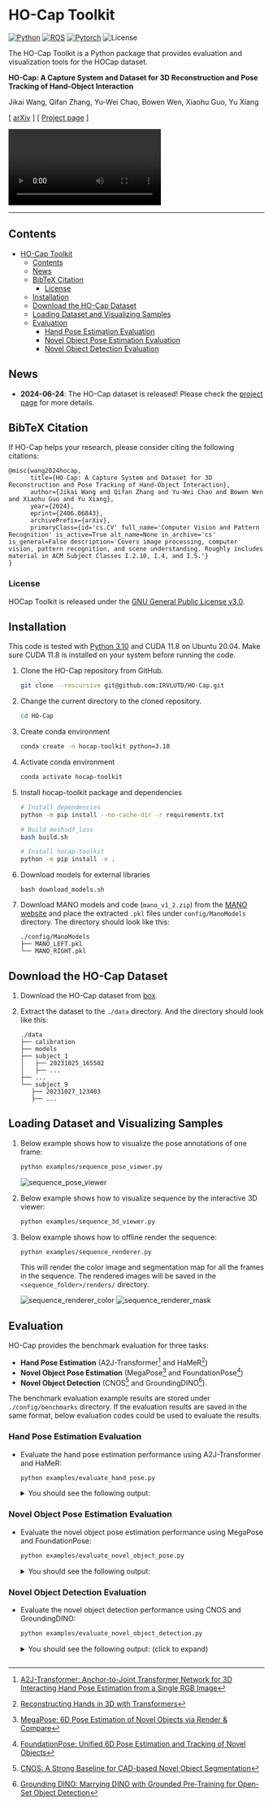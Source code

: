 # HO-Cap Toolkit

 [![Python](https://img.shields.io/badge/Python-3.10-blue.svg)](https://www.python.org/downloads/release/python-3100) [![ROS](https://img.shields.io/badge/ROS-Melodic-green.svg)](http://wiki.ros.org/melodic) [![Pytorch](https://img.shields.io/badge/Pytorch-2.1.1-orange.svg)](https://pytorch.org/) ![License](https://img.shields.io/badge/License-MIT-green.svg)

The HO-Cap Toolkit is a Python package that provides evaluation and visualization tools for the HOCap dataset.

**HO-Cap: A Capture System and Dataset for 3D Reconstruction and Pose Tracking of Hand-Object Interaction**

Jikai Wang, Qifan Zhang, Yu-Wei Chao, Bowen Wen, Xiaohu Guo, Yu Xiang

[ [arXiv](https://arxiv.org/abs/2406.06843) ] [ [Project page](https://irvlutd.github.io/HOCap/) ]

<!-- ![hocap-demo-video](./assets/ho-cap-demo-all-cameras.gif) -->
![hocap-demo-video](https://irvlutd.github.io/HOCap/assets/videos/ho-cap-demo.mp4)

---


## Contents

- [HO-Cap Toolkit](#ho-cap-toolkit)
  - [Contents](#contents)
  - [News](#news)
  - [BibTeX Citation](#bibtex-citation)
    - [License](#license)
  - [Installation](#installation)
  - [Download the HO-Cap Dataset](#download-the-ho-cap-dataset)
  - [Loading Dataset and Visualizing Samples](#loading-dataset-and-visualizing-samples)
  - [Evaluation](#evaluation)
    - [Hand Pose Estimation Evaluation](#hand-pose-estimation-evaluation)
    - [Novel Object Pose Estimation Evaluation](#novel-object-pose-estimation-evaluation)
    - [Novel Object Detection Evaluation](#novel-object-detection-evaluation)


## News

- **2024-06-24**: The HO-Cap dataset is released! Please check the [project page](https://irvlutd.github.io/HOCap/) for more details.


## BibTeX Citation

If HO-Cap helps your research, please consider citing the following citations:

```
@misc{wang2024hocap,
      title={HO-Cap: A Capture System and Dataset for 3D Reconstruction and Pose Tracking of Hand-Object Interaction}, 
      author={Jikai Wang and Qifan Zhang and Yu-Wei Chao and Bowen Wen and Xiaohu Guo and Yu Xiang},
      year={2024},
      eprint={2406.06843},
      archivePrefix={arXiv},
      primaryClass={id='cs.CV' full_name='Computer Vision and Pattern Recognition' is_active=True alt_name=None in_archive='cs' is_general=False description='Covers image processing, computer vision, pattern recognition, and scene understanding. Roughly includes material in ACM Subject Classes I.2.10, I.4, and I.5.'}
}
```

### License

HOCap Toolkit is released under the [GNU General Public License v3.0](LICENSE).



## Installation

This code is tested with [Python 3.10](https://docs.python.org/3.10) and CUDA 11.8 on Ubuntu 20.04. Make sure CUDA 11.8 is installed on your system before running the code.

1. Clone the HO-Cap repository from GitHub.

   ```bash
   git clone --rescursive git@github.com:IRVLUTD/HO-Cap.git
   ```

1. Change the current directory to the cloned repository.

   ```bash
   cd HO-Cap
   ```

2. Create conda environment

   ```bash
   conda create -n hocap-toolkit python=3.10
   ```

3. Activate conda environment

   ```bash
   conda activate hocap-toolkit
   ```

4. Install hocap-toolkit package and dependencies

   ```bash
   # Install dependencies
   python -m pip install --no-cache-dir -r requirements.txt

   # Build meshsdf_loss
   bash build.sh

   # Install hocap-toolkit
   python -m pip install -e .
   ```

5. Download models for external libraries

   ```
   bash download_models.sh
   ```

6. Download MANO models and code (`mano_v1_2.zip`) from the [MANO website](https://mano.is.tue.mpg.de) and place the extracted `.pkl` files under `config/ManoModels` directory. The directory should look like this:

   ```
   ./config/ManoModels
   ├── MANO_LEFT.pkl
   └── MANO_RIGHT.pkl
   ```


## Download the HO-Cap Dataset

1. Download the HO-Cap dataset from [box](https://utdallas.box.com/v/ho-cap-release).
2. Extract the dataset to the `./data` directory. And the directory should look like this:
   
   ```
   ./data
   ├── calibration
   ├── models
   ├── subject_1
   │   ├── 20231025_165502
   │   ├── ...
   ├── ...
   └── subject_9
      ├── 20231027_123403
      ├── ...
   ```

## Loading Dataset and Visualizing Samples

1. Below example shows how to visualize the pose annotations of one frame:
   
   ```bash
   python examples/sequence_pose_viewer.py
   ```

   ![sequence_pose_viewer](./assets/sequence_pose_viewer.png)

2. Below example shows how to visualize sequence by the interactive 3D viewer:
   
   ```bash
   python examples/sequence_3d_viewer.py
   ```

3. Below example shows how to offline render the sequence:
   
   ```bash
   python examples/sequence_renderer.py
   ```

   This will render the color image and segmentation map for all the frames in the sequence. The rendered images will be saved in the `<sequence_folder>/renders/` directory.

   ![sequence_renderer_color](./assets/sequence_renderer_color.png)
   ![sequence_renderer_mask](./assets/sequence_renderer_mask.png)


## Evaluation


HO-Cap provides the benchmark evaluation for three tasks:
- **Hand Pose Estimation** (A2J-Transformer[^1] and HaMeR[^2])
- **Novel Object Pose Estimation** (MegaPose[^3] and FoundationPose[^4])
- **Novel Object Detection** (CNOS[^5] and GroundingDINO[^6]).

The benchmark evaluation example results are stored under `./config/benchmarks` directory. If the evaluation results are saved in the same format, below evaluation codes could be used to evaluate the results.

### Hand Pose Estimation Evaluation

- Evaluate the hand pose estimation performance using A2J-Transformer and HaMeR:
   
   ```bash
   python examples/evaluate_hand_pose.py
   ```

   <details>

   <summary> You should see the following output: </summary>

   ```
   Evaluation results for A2J-Transformer:

   Evaluation results for HaMeR:
   ```
   </details>


### Novel Object Pose Estimation Evaluation

- Evaluate the novel object pose estimation performance using MegaPose and FoundationPose:
   
   ```bash
   python examples/evaluate_novel_object_pose.py
   ```

   <details>

   <summary> You should see the following output: </summary>

   ```
   Object_ID  ADD-S_err (cm)  ADD_err (cm)  ADD-S_AUC (%)  ADD_AUC (%)
       G01_1        0.622285      0.931847      95.251779    93.088153
       G01_2        1.722639      2.864552      88.236088    82.951038
       G01_3        3.603058      5.267925      80.363333    74.809918
       G01_4        3.319628      5.182604      81.892213    73.259688
       G02_1        2.876358      4.932917      83.108740    71.551933
       G02_2        2.311827      4.164094      85.415819    73.653125
       G02_3        2.053942      4.038427      86.666730    73.781861
       G02_4        2.156008      4.216609      85.868099    72.308455
       G04_1        2.291773      4.423770      84.896350    70.877876
       G04_2        2.277173      4.526859      84.796541    69.969442
       G04_3        2.262719      4.480607      84.811976    70.126703
       G04_4        2.187466      4.335308      85.241063    71.009475
       G05_1        2.202152      4.406457      85.158656    70.094175
       G05_2        2.150769      4.311178      85.284022    70.394463
       G05_3        2.101135      4.209764      85.459741    70.812713
       G05_4        2.049368      4.321723      85.748722    69.201963
       G07_1        2.239657      4.499831      84.288352    68.425880
       G07_2        2.283744      4.585382      84.192769    68.369226
       G07_3        2.289358      4.521216      84.392293    69.088029
       G07_4        2.453944      4.659746      83.901788    69.095688
       G09_1        2.335954      4.383290      84.421006    70.399909
       G09_2        2.207153      4.117222      84.960095    71.813927
       G09_3        2.335119      4.363489      84.739485    70.545486
       G09_4        2.314741      4.390959      84.742636    69.967545
       G10_1        2.287382      4.345581      84.872734    70.169253
       G10_2        2.292289      4.354261      84.920001    70.067050
       G10_3        2.286696      4.332340      84.864717    70.138265
       G10_4        2.350560      4.466639      84.312511    69.109810
       G11_1        2.478856      4.630755      83.580471    68.318521
       G11_2        2.517070      4.716128      83.381718    67.764666
       G11_3        2.497892      4.752518      83.509188    67.267398
       G11_4        2.608370      4.907855      82.847013    66.485662
       G15_1        2.607319      4.912701      82.787732    66.344681
       G15_2        2.604308      4.916133      82.790136    66.274095
       G15_3        2.603031      4.916675      82.782173    66.238405
       G15_4        2.629115      4.932682      82.644975    66.187657
       G16_1        2.606751      4.876389      82.686423    66.579694
       G16_2        2.583274      4.851990      82.732962    66.555754
       G16_3        2.636666      4.903458      82.405020    66.285514
       G16_4        2.613952      4.858562      82.467323    66.479288
       G18_1        2.623657      4.922163      82.487034    66.229327
       G18_2        2.623725      4.909405      82.459508    66.320043
       G18_3        2.605120      4.869260      82.583889    66.595389
       G18_4        2.582878      4.822793      82.745806    66.909936
       G19_1        2.579643      4.815924      82.741131    66.929992
       G19_2        2.594446      4.834087      82.630870    66.835297
       G19_3        2.589485      4.847906      82.652686    66.650070
       G19_4        2.598538      4.853894      82.662542    66.699528
       G20_1        2.590124      4.950461      82.710792    65.838859
       G20_2        2.572236      4.932026      82.833246    65.916376
       G20_3        2.542719      4.877217      83.028086    66.275407
       G20_4        2.576188      4.990698      82.730561    65.337352
       G21_1        2.563550      4.973498      82.796708    65.404425
       G21_2        2.556220      4.961612      82.823936    65.445065
       G21_3        2.588855      4.998793      82.592185    65.252844
       G21_4        2.608319      5.020533      82.438422    65.145589
       G22_1        2.584527      4.989324      82.588827    65.342481
       G22_2        2.635756      5.087002      82.387761    64.790779
       G22_3        2.643167      5.106887      82.358116    64.694632
       G22_4        2.680397      5.162142      82.094643    64.501227
     Average        2.680397      5.162142      83.829502    68.882950
   ```
   </details>


### Novel Object Detection Evaluation

- Evaluate the novel object detection performance using CNOS and GroundingDINO:
   
   ```bash
   python examples/evaluate_novel_object_detection.py
   ```

   <details>
   <summary> You should see the following output: (click to expand) </summary>

   ```
    Average Precision  (AP) @[ IoU=0.50:0.95 | area=   all | maxDets=100 ] = 0.253
    Average Precision  (AP) @[ IoU=0.50      | area=   all | maxDets=100 ] = 0.279
    Average Precision  (AP) @[ IoU=0.75      | area=   all | maxDets=100 ] = 0.248
    Average Precision  (AP) @[ IoU=0.50:0.95 | area= small | maxDets=100 ] = 0.016
    Average Precision  (AP) @[ IoU=0.50:0.95 | area=medium | maxDets=100 ] = 0.276
    Average Precision  (AP) @[ IoU=0.50:0.95 | area= large | maxDets=100 ] = 0.249
    Average Recall     (AR) @[ IoU=0.50:0.95 | area=   all | maxDets=  1 ] = 0.549
    Average Recall     (AR) @[ IoU=0.50:0.95 | area=   all | maxDets= 10 ] = 0.549
    Average Recall     (AR) @[ IoU=0.50:0.95 | area=   all | maxDets=100 ] = 0.549
    Average Recall     (AR) @[ IoU=0.50:0.95 | area= small | maxDets=100 ] = 0.138
    Average Recall     (AR) @[ IoU=0.50:0.95 | area=medium | maxDets=100 ] = 0.562
    Average Recall     (AR) @[ IoU=0.50:0.95 | area= large | maxDets=100 ] = 0.388
   AP: 0.253 | AP_50: 0.279 | AP_75: 0.248 | AP_s: 0.016 | AP_m: 0.276 | AP_l: 0.249
   ```

   </details>





[^1]: [A2J-Transformer: Anchor-to-Joint Transformer Network for 3D Interacting Hand Pose Estimation from a Single RGB Image](https://arxiv.org/abs/2304.03635)
[^2]: [Reconstructing Hands in 3D with Transformers](https://arxiv.org/abs/2312.05251)
[^3]: [MegaPose: 6D Pose Estimation of Novel Objects via Render & Compare](https://arxiv.org/abs/2212.06870)
[^4]: [FoundationPose: Unified 6D Pose Estimation and Tracking of Novel Objects](https://arxiv.org/abs/2312.08344)
[^5]: [CNOS: A Strong Baseline for CAD-based Novel Object Segmentation](http://arxiv.org/abs/2307.11067)
[^6]: [Grounding DINO: Marrying DINO with Grounded Pre-Training for Open-Set Object Detection](https://arxiv.org/abs/2303.05499)
```